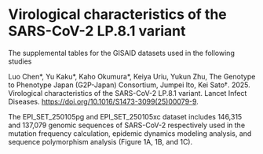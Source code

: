 # Virological characteristics of the SARS-CoV-2 LP.8.1 variant
The supplemental tables for the GISAID datasets used in the following studies

Luo Chen*, Yu Kaku*, Kaho Okumura*, Keiya Uriu, Yukun Zhu, The Genotype to Phenotype Japan (G2P-Japan) Consortium, Jumpei Ito, Kei Sato†. 2025. Virological characteristics of the SARS-CoV-2 LP.8.1 variant. Lancet Infect Diseases. https://doi.org/10.1016/S1473-3099(25)00079-9.

The EPI_SET_250105pg and EPI_SET_250105xc dataset includes 146,315 and 137,079 genomic sequences of SARS-CoV-2 respectively used in the  mutation frequency calculation, epidemic dynamics modeling analysis, and sequence polymorphism analysis (Figure 1A, 1B, and 1C).
